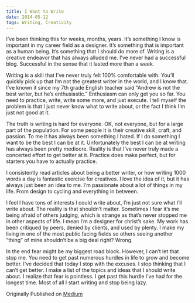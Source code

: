 ```yaml
---
title: I Want to Write
date: 2014-05-12
tags: Writing, Creativity
---
```


I’ve been thinking this for weeks, months, years. It’s something I know is important in my career field as a designer. It’s something that is important as a human being. It’s something that I should do more of. Writing is a creative endeavor that has always alluded me. I’ve never had a successful blog. Successful in the sense that it lasted more than a week.

Writing is a skill that I’ve never truly felt 100% comfortable with.
You’ll quickly pick up that I’m not the greatest writer in the world, and I know that. I’ve known it since my 7th grade English teacher said “Andrew is not the best writer, but he’s enthusiastic.” Enthusiasm can only get you so far. You need to practice, write, write some more, and just execute. I tell myself the problem is that I just never know what to write about, or the fact I think I’m just not good at it.

The truth is writing is hard for everyone.
OK, not everyone, but for a large part of the population. For some people it is their creative skill, craft, and passion. To me it has always been something I hated. If I do something I want to be the best I can be at it. Unfortunately the best I can be at writing has always been pretty mediocre. Reality is that I’ve never truly made a concerted effort to get better at it. Practice does make perfect, but for starters you have to actually practice.

I consistently read articles about being a better writer, or how writing 1000 words a day is fantastic exercise for creatives. I love the idea of it, but it has always just been an idea to me. I’m passionate about a lot of things in my life. From design to cycling and everything in between.

I feel I have tons of interests I could write about, I’m just not sure what I’ll write about.
The reality is that shouldn’t matter. Sometimes I fear it’s me being afraid of others judging, which is strange as that’s never stopped me in other aspects of life. I mean I’m a designer for christ’s sake. My work has been critiqued by peers, denied by clients, and used by plenty. I make my living in one of the most public facing fields so others seeing another “thing” of mine shouldn’t be a big deal right? Wrong.

In the end fear might be my biggest road block.
However, I can’t let that stop me. You need to get past numerous hurdles in life to grow and become better. I’ve decided that today I stop with the excuses. I stop thinking that I can’t get better. I make a list of the topics and ideas that I should write about. I realize that fear is pointless. I get past this hurdle I’ve had for the longest time. Most of all I start writing and stop being lazy.

Originally Published on [Medium](https://medium.com/@andrewcohen/i-want-to-write-79b573c9a729)
